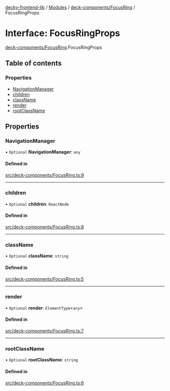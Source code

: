 [decky-frontend-lib](../README.md) / [Modules](../modules.md) / [deck-components/FocusRing](../modules/deck_components_FocusRing.md) / FocusRingProps

# Interface: FocusRingProps

[deck-components/FocusRing](../modules/deck_components_FocusRing.md).FocusRingProps

## Table of contents

### Properties

- [NavigationManager](deck_components_FocusRing.FocusRingProps.md#navigationmanager)
- [children](deck_components_FocusRing.FocusRingProps.md#children)
- [className](deck_components_FocusRing.FocusRingProps.md#classname)
- [render](deck_components_FocusRing.FocusRingProps.md#render)
- [rootClassName](deck_components_FocusRing.FocusRingProps.md#rootclassname)

## Properties

### NavigationManager

• `Optional` **NavigationManager**: `any`

#### Defined in

[src/deck-components/FocusRing.ts:9](https://github.com/SteamDeckHomebrew/decky-frontend-lib/blob/e2920dd/src/deck-components/FocusRing.ts#L9)

___

### children

• `Optional` **children**: `ReactNode`

#### Defined in

[src/deck-components/FocusRing.ts:8](https://github.com/SteamDeckHomebrew/decky-frontend-lib/blob/e2920dd/src/deck-components/FocusRing.ts#L8)

___

### className

• `Optional` **className**: `string`

#### Defined in

[src/deck-components/FocusRing.ts:5](https://github.com/SteamDeckHomebrew/decky-frontend-lib/blob/e2920dd/src/deck-components/FocusRing.ts#L5)

___

### render

• `Optional` **render**: `ElementType`<`any`\>

#### Defined in

[src/deck-components/FocusRing.ts:7](https://github.com/SteamDeckHomebrew/decky-frontend-lib/blob/e2920dd/src/deck-components/FocusRing.ts#L7)

___

### rootClassName

• `Optional` **rootClassName**: `string`

#### Defined in

[src/deck-components/FocusRing.ts:6](https://github.com/SteamDeckHomebrew/decky-frontend-lib/blob/e2920dd/src/deck-components/FocusRing.ts#L6)
